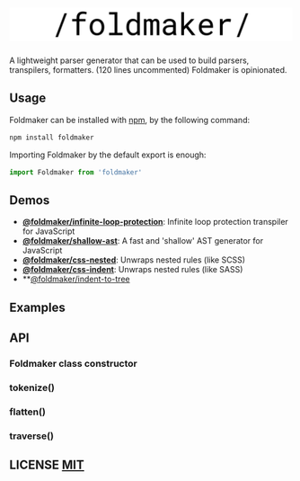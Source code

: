 # ![](logo.png)
A lightweight parser generator that can be used to build parsers, transpilers, formatters. (120 lines uncommented)
Foldmaker is opinionated.
## Usage

Foldmaker can be installed with [npm](https://docs.npmjs.com/getting-started/what-is-npm), by the following command:

```sh
npm install foldmaker
```
Importing Foldmaker by the default export is enough:

```js
import Foldmaker from 'foldmaker'
```
## Demos

- **[@foldmaker/infinite-loop-protection](https://github.com/foldmaker/infinite-loop-protection)**: Infinite loop protection transpiler for JavaScript
- **[@foldmaker/shallow-ast](https://github.com/foldmaker/shallow-ast)**: A fast and 'shallow' AST generator for JavaScript
- **[@foldmaker/css-nested](https://github.com/foldmaker/css-nested)**: Unwraps nested rules (like SCSS)
- **[@foldmaker/css-indent](https://github.com/foldmaker/css-indent)**: Unwraps nested rules (like SASS)
- **[@foldmaker/indent-to-tree](https://github.com/foldmaker/indent-to-tree)


## Examples
## API

### Foldmaker class constructor
### tokenize()
### flatten()
### traverse()

## LICENSE [MIT](LICENSE)
